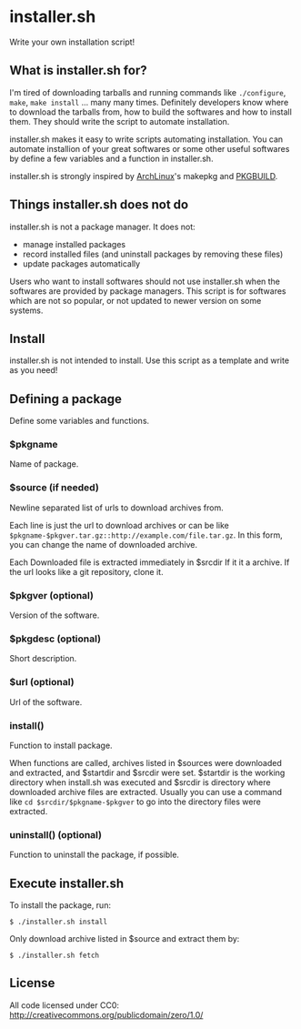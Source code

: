 installer.sh
============

Write your own installation script!


What is installer.sh for?
-------------------------

I'm tired of downloading tarballs and running commands like `./configure`,
`make`, `make install` ... many many times. Definitely developers know where to
download the tarballs from, how to build the softwares and how to install them.
They should write the script to automate installation.

installer.sh makes it easy to write scripts automating installation. You can
automate installion of your great softwares or some other useful softwares by
define a few variables and a function in installer.sh.

installer.sh is strongly inspired by [ArchLinux](http://www.archlinux.org/)'s
makepkg and [PKGBUILD](https://wiki.archlinux.org/index.php/Creating_Packages).


Things installer.sh does not do
-------------------------------

installer.sh is not a package manager. It does not:

* manage installed packages
* record installed files (and uninstall packages by removing these files)
* update packages automatically

Users who want to install softwares should not use installer.sh when the
softwares are provided by package managers. This script is for softwares which
are not so popular, or not updated to newer version on some systems.


Install
-------

installer.sh is not intended to install. Use this script as a template and write
as you need!


Defining a package
------------------

Define some variables and functions.

### $pkgname

Name of package.

### $source (if needed)

Newline separated list of urls to download archives from.

Each line is just the url to download archives or can be like
`$pkgname-$pkgver.tar.gz::http://example.com/file.tar.gz`. In this form, you can
change the name of downloaded archive.

Each Downloaded file is extracted immediately in $srcdir If it it a archive. If
the url looks like a git repository, clone it.

### $pkgver (optional)

Version of the software.

### $pkgdesc (optional)

Short description.

### $url (optional)

Url of the software.

### install()

Function to install package.

When functions are called, archives listed in $sources were downloaded and
extracted, and $startdir and $srcdir were set. $startdir is the working
directory when install.sh was executed and $srcdir is directory where
downloaded archive files are extracted. Usually you can use a command like
`cd $srcdir/$pkgname-$pkgver` to go into the directory files were extracted.

### uninstall() (optional)

Function to uninstall the package, if possible.

## Execute installer.sh

To install the package, run:

    $ ./installer.sh install

Only download archive listed in $source and extract them by:

    $ ./installer.sh fetch

## License

All code licensed under CC0: <http://creativecommons.org/publicdomain/zero/1.0/>
